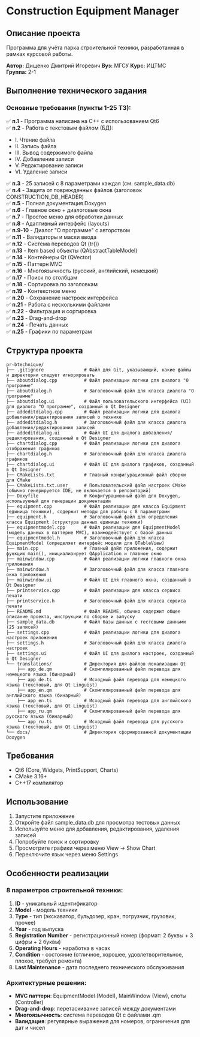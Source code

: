 # Construction Equipment Manager

## Описание проекта

Программа для учёта парка строительной техники, разработанная в рамках курсовой работы.

**Автор:** Дищенко Дмитрий Игоревич
**Вуз:** МГСУ 
**Курс:** ИЦТМС  
**Группа:** 2-1

## Выполнение технического задания

### Основные требования (пункты 1-25 ТЗ):

✅ **п.1** - Программа написана на C++ с использованием Qt6  
✅ **п.2** - Работа с текстовым файлом (БД):
- I. Чтение файла
- II. Запись файла  
- III. Вывод содержимого файла
- IV. Добавление записи
- V. Редактирование записи
- VI. Удаление записи

✅ **п.3** - 25 записей с 8 параметрами каждая (см. sample_data.db)  
✅ **п.4** - Защита от поврежденных файлов (заголовок CONSTRUCTION_DB_HEADER)  
✅ **п.5** - Полная документация Doxygen  
✅ **п.6** - Главное окно + диалоговые окна  
✅ **п.7** - Простое меню для обработки данных  
✅ **п.8** - Адаптивный интерфейс (layouts)  
✅ **п.9-10** - Диалог "О программе" с авторством  
✅ **п.11** - Валидаторы и маски ввода  
✅ **п.12** - Система переводов Qt (tr())  
✅ **п.13** - Item based объекты (QAbstractTableModel)  
✅ **п.14** - Контейнеры Qt (QVector)  
✅ **п.15** - Паттерн MVC  
✅ **п.16** - Многоязычность (русский, английский, немецкий)  
✅ **п.17** - Поиск по столбцам  
✅ **п.18** - Сортировка по заголовкам  
✅ **п.19** - Контекстное меню  
✅ **п.20** - Сохранение настроек интерфейса  
✅ **п.21** - Работа с несколькими файлами  
✅ **п.22** - Фильтрация и сортировка  
✅ **п.23** - Drag-and-drop  
✅ **п.24** - Печать данных  
✅ **п.25** - Графики по параметрам  

## Структура проекта

```
pr-btechnique/
├── .gitignore               # Файл для Git, указывающий, какие файлы и директории следует игнорировать
├── aboutdialog.cpp          # Файл реализации логики для диалога "О программе"
├── aboutdialog.h            # Заголовочный файл для класса диалога "О программе"
├── aboutdialog.ui           # Файл пользовательского интерфейса (UI) для диалога "О программе", созданный в Qt Designer
├── addeditdialog.cpp        # Файл реализации логики для диалога добавления/редактирования записей о технике
├── addeditdialog.h          # Заголовочный файл для класса диалога добавления/редактирования записей
├── addeditdialog.ui         # Файл UI для диалога добавления/редактирования, созданный в Qt Designer
├── chartdialog.cpp          # Файл реализации логики для диалога отображения графиков
├── chartdialog.h            # Заголовочный файл для класса диалога графиков
├── chartdialog.ui           # Файл UI для диалога графиков, созданный в Qt Designer
├── CMakeLists.txt           # Главный конфигурационный файл сборки для CMake
├── CMakeLists.txt.user      # Пользовательский файл настроек CMake (обычно генерируется IDE, не включается в репозиторий)
├── Doxyfile                 # Конфигурационный файл для Doxygen, используемый для генерации документации
├── equipment.cpp            # Файл реализации для класса Equipment (единица техники), содержит методы для работы с 8 параметрами
├── equipment.h              # Заголовочный файл для определения класса Equipment (структура данных единицы техники)
├── equipmentmodel.cpp       # Файл реализации для EquipmentModel (модель данных в паттерне MVC), взаимодействует с базой данных
├── equipmentmodel.h         # Заголовочный файл для класса EquipmentModel (определяет интерфейс модели для QTableView)
├── main.cpp                 # Главный файл приложения, содержит функцию main(), инициализирует QApplication и главное окно
├── mainwindow.cpp           # Файл реализации логики главного окна приложения
├── mainwindow.h             # Заголовочный файл для класса главного окна приложения
├── mainwindow.ui            # Файл UI для главного окна, созданный в Qt Designer
├── printservice.cpp         # Файл реализации для класса сервиса печати
├── printservice.h           # Заголовочный файл для класса сервиса печати
├── README.md                # Файл README, обычно содержит общее описание проекта, инструкции по сборке и запуску
├── sample_data.db           # Файл базы данных с тестовыми данными (25 записей)
├── settings.cpp             # Файл реализации логики для диалога настроек приложения
├── settings.h               # Заголовочный файл для класса диалога настроек
├── settings.ui              # Файл UI для диалога настроек, созданный в Qt Designer
└── translations/            # Директория для файлов локализации Qt
    ├── app_de.qm            # Скомпилированный файл перевода для немецкого языка (бинарный)
    ├── app_de.ts            # Исходный файл перевода для немецкого языка (текстовый, для Qt Linguist)
    ├── app_en.qm            # Скомпилированный файл перевода для английского языка (бинарный)
    ├── app_en.ts            # Исходный файл перевода для английского языка (текстовый, для Qt Linguist)
    ├── app_ru.qm            # Скомпилированный файл перевода для русского языка (бинарный)
    └── app_ru.ts            # Исходный файл перевода для русского языка (текстовый, для Qt Linguist)
└── docs/                    # Директория сформированной документации Doxygen
```

## Требования

- Qt6 (Core, Widgets, PrintSupport, Charts)
- CMake 3.16+
- C++17 компилятор

## Использование

1. Запустите приложение
2. Откройте файл sample_data.db для просмотра тестовых данных
3. Используйте меню для добавления, редактирования, удаления записей
4. Попробуйте поиск и сортировку
5. Просмотрите графики через меню View → Show Chart
6. Переключите язык через меню Settings

## Особенности реализации

### 8 параметров строительной техники:
1. **ID** - уникальный идентификатор
2. **Model** - модель техники  
3. **Type** - тип (экскаватор, бульдозер, кран, погрузчик, грузовик, прочее)
4. **Year** - год выпуска
5. **Registration Number** - регистрационный номер (формат: 2 буквы + 3 цифры + 2 буквы)
6. **Operating Hours** - наработка в часах
7. **Condition** - состояние (отличное, хорошее, удовлетворительное, плохое, требует ремонта)
8. **Last Maintenance** - дата последнего технического обслуживания

### Архитектурные решения:
- **MVC паттерн**: EquipmentModel (Model), MainWindow (View), слоты (Controller)
- **Drag-and-drop**: перетаскивание записей между документами
- **Многоязычность**: система переводов Qt с файлами .qm
- **Валидация**: регулярные выражения для номеров, ограничения для дат и чисел